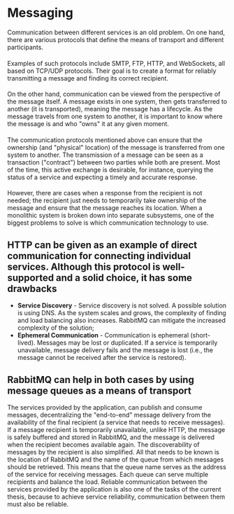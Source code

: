 # Messaging

Communication between different services is an old problem. On one hand, there are various protocols that define the means of transport and different participants. 
####
Examples of such protocols include SMTP, FTP, HTTP, and WebSockets, all based on TCP/UDP protocols. Their goal is to create a format for reliably transmitting a message and finding its correct recipient. 
####
On the other hand, communication can be viewed from the perspective of the message itself. A message exists in one system, then gets transferred to another (it is transported), meaning the message has a lifecycle. 
As the message travels from one system to another, it is important to know where the message is and who "owns" it at any given moment. 
####
The communication protocols mentioned above can ensure that the ownership 
(and "physical" location) of the message is transferred from one system to another. The transmission of a message can be seen as a transaction ("contract") between two parties while both are present. Most of the time, 
this active exchange is desirable, for instance, querying the status of a service and expecting a timely and accurate response.
####
However, there are cases when a response from the recipient is not needed; the recipient 
just needs to temporarily take ownership of the message and ensure that the message reaches its location. When a monolithic system is broken down into separate subsystems, one of the biggest problems to solve is which
communication technology to use. 

## HTTP can be given as an example of direct communication for connecting individual services. Although this protocol is well-supported and a solid choice, it has some drawbacks

* **Service Discovery** - Service discovery is not solved. A possible solution is using DNS. As the system scales and grows, the complexity of finding and load balancing also increases.
  RabbitMQ can mitigate the increased complexity of the solution;
* **Ephemeral Communication** - Communication is ephemeral (short-lived). Messages may be lost or duplicated. If a service is temporarily unavailable, message delivery fails and the message is lost
  (i.e., the message cannot be received after the service is restored).

## RabbitMQ can help in both cases by using message queues as a means of transport

The services provided by the application, can publish and consume messages, decentralizing the "end-to-end" message delivery from the availability of the final recipient 
(a service that needs to receive messages). If a message recipient is temporarily unavailable, unlike HTTP, the message is safely buffered and stored in RabbitMQ, and the message is delivered when the recipient 
becomes available again. The discoverability of messages by the recipient is also simplified. All that needs to be known is the location of RabbitMQ and the name of the queue from which messages should be retrieved. 
This means that the queue name serves as the address of the service for receiving messages. Each queue can serve multiple recipients and balance the load. Reliable communication between the services provided by the
application is also one of the tasks of the current thesis, because to achieve service reliability, communication between them must also be reliable.
